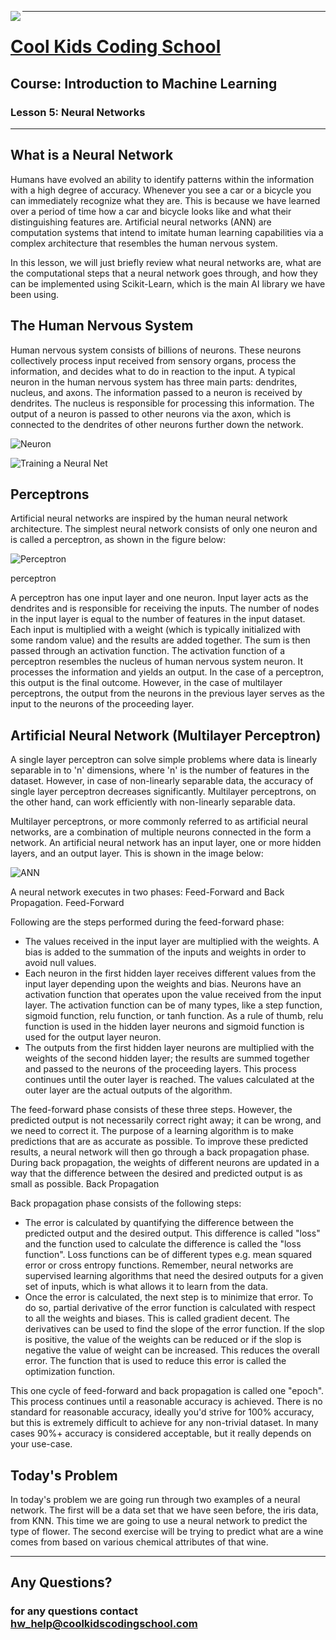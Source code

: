 <div>

<p>
<img align=left src="images/ckcslogo.png">
</p>

---

<p>
<H1 align=left><a href="http://www.coolkidscodingschool.com">Cool Kids Coding School</a></H1>
<H2 align=left>Course: <strong>Introduction to Machine Learning</strong></H1>
<H3 align=left>Lesson 5: <strong>Neural Networks</strong></H3>
</p>

</div>

---

## What is a Neural Network

Humans have evolved an ability to identify patterns within the information with a high degree of accuracy. Whenever you see a car or a bicycle you can immediately recognize what they are. This is because we have learned over a period of time how a car and bicycle looks like and what their distinguishing features are. Artificial neural networks (ANN) are computation systems that intend to imitate human learning capabilities via a complex architecture that resembles the human nervous system.

In this lesson, we will just briefly review what neural networks are, what are the computational steps that a neural network goes through, and how they can be implemented using Scikit-Learn, which is the main AI library we have been using.

## The Human Nervous System

Human nervous system consists of billions of neurons. These neurons collectively process input received from sensory organs, process the information, and decides what to do in reaction to the input. A typical neuron in the human nervous system has three main parts: dendrites, nucleus, and axons. The information passed to a neuron is received by dendrites. The nucleus is responsible for processing this information. The output of a neuron is passed to other neurons via the axon, which is connected to the dendrites of other neurons further down the network.

![Neuron](./images/neuron.png)

![Training a Neural Net](./images/xkcd.png)

## Perceptrons

Artificial neural networks are inspired by the human neural network architecture. The simplest neural network consists of only one neuron and is called a perceptron, as shown in the figure below:

![Perceptron](./images/perceptron.png)

perceptron

A perceptron has one input layer and one neuron. Input layer acts as the dendrites and is responsible for receiving the inputs. The number of nodes in the input layer is equal to the number of features in the input dataset. Each input is multiplied with a weight (which is typically initialized with some random value) and the results are added together. The sum is then passed through an activation function. The activation function of a perceptron resembles the nucleus of human nervous system neuron. It processes the information and yields an output. In the case of a perceptron, this output is the final outcome. However, in the case of multilayer perceptrons, the output from the neurons in the previous layer serves as the input to the neurons of the proceeding layer.

## Artificial Neural Network (Multilayer Perceptron)

A single layer perceptron can solve simple problems where data is linearly separable in to 'n' dimensions, where 'n' is the number of features in the dataset. However, in case of non-linearly separable data, the accuracy of single layer perceptron decreases significantly. Multilayer perceptrons, on the other hand, can work efficiently with non-linearly separable data.

Multilayer perceptrons, or more commonly referred to as artificial neural networks, are a combination of multiple neurons connected in the form a network. An artificial neural network has an input layer, one or more hidden layers, and an output layer. This is shown in the image below:

![ANN](./images/multilayer.png)

A neural network executes in two phases: Feed-Forward and Back Propagation.
Feed-Forward

Following are the steps performed during the feed-forward phase:

+ The values received in the input layer are multiplied with the weights. A bias is added to the summation of the inputs and weights in order to avoid null values.
+ Each neuron in the first hidden layer receives different values from the input layer depending upon the weights and bias. Neurons have an activation function that operates upon the value received from the input layer. The activation function can be of many types, like a step function, sigmoid function, relu function, or tanh function. As a rule of thumb, relu function is used in the hidden layer neurons and sigmoid function is used for the output layer neuron.
+ The outputs from the first hidden layer neurons are multiplied with the weights of the second hidden layer; the results are summed together and passed to the neurons of the proceeding layers. This process continues until the outer layer is reached. The values calculated at the outer layer are the actual outputs of the algorithm.

The feed-forward phase consists of these three steps. However, the predicted output is not necessarily correct right away; it can be wrong, and we need to correct it. The purpose of a learning algorithm is to make predictions that are as accurate as possible. To improve these predicted results, a neural network will then go through a back propagation phase. During back propagation, the weights of different neurons are updated in a way that the difference between the desired and predicted output is as small as possible.
Back Propagation

Back propagation phase consists of the following steps:

+ The error is calculated by quantifying the difference between the predicted output and the desired output. This difference is called "loss" and the function used to calculate the difference is called the "loss function". Loss functions can be of different types e.g. mean squared error or cross entropy functions. Remember, neural networks are supervised learning algorithms that need the desired outputs for a given set of inputs, which is what allows it to learn from the data.
+ Once the error is calculated, the next step is to minimize that error. To do so, partial derivative of the error function is calculated with respect to all the weights and biases. This is called gradient decent. The derivatives can be used to find the slope of the error function. If the slop is positive, the value of the weights can be reduced or if the slop is negative the value of weight can be increased. This reduces the overall error. The function that is used to reduce this error is called the optimization function.

This one cycle of feed-forward and back propagation is called one "epoch". This process continues until a reasonable accuracy is achieved. There is no standard for reasonable accuracy, ideally you'd strive for 100% accuracy, but this is extremely difficult to achieve for any non-trivial dataset. In many cases 90%+ accuracy is considered acceptable, but it really depends on your use-case.

## Today's Problem

In today's problem we are going run through two examples of a neural network.  The first will be a data set that we have seen before, the iris data, from KNN.  This time we are going to use a neural network to predict the type of flower.  The second exercise will be trying to predict what are a wine comes from based on various chemical attributes of that wine.

---

## **Any Questions?**

### **for any questions contact hw_help@coolkidscodingschool.com**

